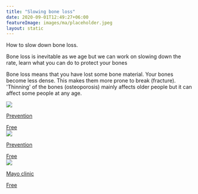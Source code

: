 ```yaml
---
title: "Slowing bone loss"
date: 2020-09-01T12:49:27+06:00
featureImage: images/ma/placeholder.jpeg
layout: static
---
```


How to slow down bone loss.

Bone loss is inevitable as we age but we can work on slowing down the rate, learn what you can do to protect your bones

Bone loss means that you have lost some bone material. Your bones become less dense. This makes them more prone to break (fracture). 'Thinning' of the bones (osteoporosis) mainly affects older people but it can affect some people at any age.

<a class="ma-link" href="https://www.prevention.com/health/a20492419/know-your-bones-and-how-to-take-care-of-them-at-40/"><div class="ma-card ma-card-Health"><div class="ma-icon"><img src ="/images/icon-check.png"/></div><div class="ma-name"><p>Prevention</p></div><div class="ma-paid-text"><span>Free</span></div></div></a><a class="ma-link" href="https://www.prevention.com/health/a20428985/19-ways-to-preserve-bone-strength-and-treat-osteoporosis/"><div class="ma-card ma-card-Health"><div class="ma-icon"><img src ="/images/icon-check.png"/></div><div class="ma-name"><p>Prevention</p></div><div class="ma-paid-text"><span>Free</span></div></div></a><a class="ma-link" href="https://www.mayoclinic.org/healthy-lifestyle/adult-health/in-depth/bone-health/art-20045060"><div class="ma-card ma-card-Health"><div class="ma-icon"><img src ="/images/icon-check.png"/></div><div class="ma-name"><p>Mayo clinic</p></div><div class="ma-paid-text"><span>Free</span></div></div></a>  

<br/><br/>






